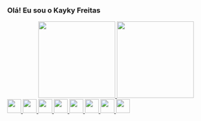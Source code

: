 ### Olá! Eu sou o Kayky Freitas

<div align="center">
  <a href="https://github.com/kaykyFreitas">
  <img height="178em" src="https://github-readme-stats.vercel.app/api?username=kaykyFreitas&show_icons=true&theme=dracula&include_all_commits=true&count_private=true"/>
  <img height="178em" src="https://github-readme-stats.vercel.app/api/top-langs/?username=kaykyFreitas&layout=compact&langs_count=7&theme=dracula"/>
</div>
  
<div display="flex" justify-content="center">
  
  <img width="32px" height="32px" margin="15px" src="https://cdn.jsdelivr.net/gh/devicons/devicon/icons/html5/html5-original.svg" />
  <img width="32px" height="32px" margin="15px" src="https://cdn.jsdelivr.net/gh/devicons/devicon/icons/css3/css3-original.svg" />
  <img width="32px" height="32px" margin="15px" src="https://cdn.jsdelivr.net/gh/devicons/devicon/icons/javascript/javascript-original.svg" />
  <img width="32px" height="32px" margin="15px" src="https://cdn.jsdelivr.net/gh/devicons/devicon/icons/react/react-original.svg" />
  <img width="32px" height="32px" margin="15px" src="https://cdn.jsdelivr.net/gh/devicons/devicon/icons/nextjs/nextjs-original.svg" />
  <img width="32px" height="32px" margin="15px" src="https://cdn.jsdelivr.net/gh/devicons/devicon/icons/nodejs/nodejs-original.svg" />
  <img width="32px" height="32px" margin="15px" src="https://cdn.jsdelivr.net/gh/devicons/devicon/icons/php/php-original.svg" />
  <img width="32px" height="32px" margin="15px" src="https://cdn.jsdelivr.net/gh/devicons/devicon/icons/laravel/laravel-plain.svg" />
  
</div>

  
  
<!--
**kaykyFreitas/kaykyFreitas** is a ✨ _special_ ✨ repository because its `README.md` (this file) appears on your GitHub profile.

Here are some ideas to get you started:

- 🔭 I’m currently working on ...
- 🌱 I’m currently learning ...
- 👯 I’m looking to collaborate on ...
- 🤔 I’m looking for help with ...
- 💬 Ask me about ...
- 📫 How to reach me: ...
- 😄 Pronouns: ...
- ⚡ Fun fact: ...
-->
